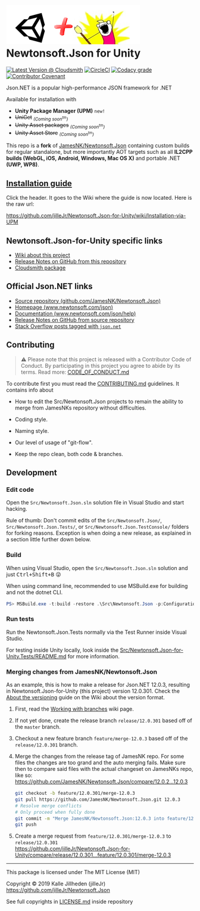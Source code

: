 # ![Logo](Doc/icons/logo-with-unity.png) Newtonsoft.Json for Unity

[![Latest Version @ Cloudsmith][cloudsmith-badge]][cloudsmith-url]
[![CircleCI][circleci-badge]][circleci-url]
[![Codacy grade][codacy-badge]][codacy-url]
[![Contributor Covenant][code-of-conduct-badge]][code-of-conduct-url]

Json.<i></i>NET is a popular high-performance JSON framework for .NET

Available for installation with

- **Unity Package Manager (UPM)** `new!`
- ~~UniGet~~ <sub>_(Coming soon<sup>tm</sup>)_</sub>
- ~~Unity Asset packages~~ <sub>_(Coming soon<sup>tm</sup>)_</sub>
- ~~Unity Asset Store~~ <sub>_(Coming soon<sup>tm</sup>)_</sub>

This repo is a **fork** of [JamesNK/Newtonsoft.Json][newtonsoft.json.git]
containing custom builds for regular standalone, but more importantly AOT
targets such as all **IL2CPP builds (WebGL, iOS, Android, Windows, Mac OS X)**
and portable .NET **(UWP, WP8)**.

## [Installation guide](https://github.com/jilleJr/Newtonsoft.Json-for-Unity/wiki/Installation-via-UPM)

Click the header. It goes to the Wiki where the guide is now located. Here is
the raw url:

<https://github.com/jilleJr/Newtonsoft.Json-for-Unity/wiki/Installation-via-UPM>

## Newtonsoft.Json-for-Unity specific links

- [Wiki about this project](https://github.com/jilleJr/Newtonsoft.Json-for-Unity/wiki)
- [Release Notes on GitHub from this repository](https://github.com/jilleJr/Newtonsoft.Json-for-Unity/releases)
- [Cloudsmith package](https://cloudsmith.io/~jillejr/repos/newtonsoft-json-for-unity/packages/detail/npm/jillejr.newtonsoft.json-for-unity/latest/)

## Official Json.<i></i>NET links

- [Source repository (github.com/JamesNK/Newtonsoft.Json)](https://github.com/JamesNK/Newtonsoft.Json)
- [Homepage (www.newtonsoft.com/json)](https://www.newtonsoft.com/json)
- [Documentation (www.newtonsoft.com/json/help)](https://www.newtonsoft.com/json/help)
- [Release Notes on GitHub from source repository](https://github.com/JamesNK/Newtonsoft.Json/releases)
- [Stack Overflow posts tagged with `json.net`](https://stackoverflow.com/questions/tagged/json.net)

## Contributing

> ⚠ Please note that this project is released with a Contributor Code of
> Conduct. By participating in this project you agree to abide by its terms.
> Read more: [CODE_OF_CONDUCT.md](/CODE_OF_CONDUCT.md)

To contribute first you must read the [CONTRIBUTING.md](/CONTRIBUTING.md)
guidelines. It contains info about

- How to edit the Src/Newtonsoft.Json projects to remain the ability to merge
  from JamesNKs repository without difficulties.

- Coding style.

- Naming style.

- Our level of usage of "git-flow".

- Keep the repo clean, both code & branches.

## Development

### Edit code

Open the `Src/Newtonsoft.Json.sln` solution file in Visual Studio and start
hacking.

Rule of thumb: Don't commit edits of the `Src/Newtonsoft.Json/`,
`Src/Newtonsoft.Json.Tests/`, or `Src/Newtonsoft.Json.TestConsole/` folders
for forking reasons. Exception is when doing a new release, as explained in
a section little further down below.

### Build

When using Visual Studio, open the `Src/Newtonsoft.Json.sln` solution and just
<kbd>Ctrl+Shift+B</kbd> 😜

When using command line, recommended to use MSBuild.exe for building and not the
dotnet CLI.

```powershell
PS> MSBuild.exe -t:build -restore .\Src\Newtonsoft.Json -p:Configuration=Debug
```

### Run tests

Run the Newtonsoft.Json.Tests normally via the Test Runner inside Visual Studio.

For testing inside Unity locally, look inside the
[Src/Newtonsoft.Json-for-Unity.Tests/README.md](/Src/Newtonsoft.Json-for-Unity.Tests/README.md)
for more information.

### Merging changes from JamesNK/Newtonsoft.Json

As an example, this is how to make a release for Json.<i></i>NET 12.0.3,
resulting in Newtonsoft.Json-for-Unity (this project) version 12.0.301. Check
the [About the versioning](https://github.com/jilleJr/Newtonsoft.Json-for-Unity/wiki/About-the-versioning)
guide on the Wiki about the version format.

1. First, read the [Working with branches][wiki-workingwithbranches] wiki page.

2. If not yet done, create the release branch `release/12.0.301` based off of
   the `master` branch.

3. Checkout a new feature branch `feature/merge-12.0.3` based off of the
   `release/12.0.301` branch.

4. Merge the changes from the release tag of JamesNK repo.
   For some files the changes are too grand and the auto merging fails.
   Make sure then to compare said files with the actual changeset on JamesNKs
   repo, like so: <https://github.com/JamesNK/Newtonsoft.Json/compare/12.0.2...12.0.3>

    ```bash
    git checkout -b feature/12.0.301/merge-12.0.3
    git pull https://github.com/JamesNK/Newtonsoft.Json.git 12.0.3
    # Resolve merge conflicts
    # Only proceed when fully done
    git commit -m "Merge JamesNK/Newtonsoft.Json:12.0.3 into feature/12.0.301/merge-12.0.3"
    git push
    ```

5. Create a merge request from `feature/12.0.301/merge-12.0.3` to `release/12.0.301`  
   <https://github.com/jilleJr/Newtonsoft.Json-for-Unity/compare/release/12.0.301...feature/12.0.301/merge-12.0.3>

---

This package is licensed under The MIT License (MIT)

Copyright &copy; 2019 Kalle Jillheden (jilleJr)  
<https://github.com/jilleJr/Newtonsoft.Json>

See full copyrights in [LICENSE.md][license.md] inside repository

[license.md]: https://github.com/jilleJr/Newtonsoft.Json-for-Unity/blob/master/LICENSE.md
[newtonsoft.json.git]: https://github.com/JamesNK/Newtonsoft.Json
[wiki-workingwithbranches]: https://github.com/jilleJr/Newtonsoft.Json-for-Unity/wiki/Working-with-branches
[cloudsmith-badge]: https://img.shields.io/npm/v/jillejr.newtonsoft.json-for-unity/latest?label=cloudsmith&logo=data%3Aimage%2Fsvg%2Bxml%3Bbase64%2CPHN2ZyBpZD0iTGF5ZXJfMSIgeG1sbnM9Imh0dHA6Ly93d3cudzMub3JnLzIwMDAvc3ZnIiB2aWV3Qm94PSIwIDAgMTAwIDEwMCI%2BPHN0eWxlPi5zdDB7ZmlsbDojZmZmO3N0cm9rZTojZmZmO3N0cm9rZS1taXRlcmxpbWl0OjEwfTwvc3R5bGU%2BPGNpcmNsZSBjbGFzcz0ic3QwIiBjeD0iNTguOCIgY3k9Ijc0IiByPSIxMi43Ii8%2BPHBhdGggY2xhc3M9InN0MCIgZD0iTTU5LjEgMzguN2gxLjZjMy0uMiA1LjktMS40IDguMS0zLjcgNS01IDUtMTMgMC0xOHMtMTMtNS0xOCAwYy0zIDMtNC4xIDctMy42IDEwLjgtMS40IDcuOC04LjcgOC45LTExLjkgOS0zLjYtLjMtNy4yIDEtOS45IDMuNy01IDUtNSAxMyAwIDE4czEzIDUgMTggMGMyLjMtMi4zIDMuNS01LjIgMy43LTguMnYtLjdjLjMtOS41IDguNS0xMC44IDEyLTEwLjl6Ii8%2BPC9zdmc%2BCg%3D%3D&registry_uri=https%3A%2F%2Fnpm.cloudsmith.io%2Fjillejr%2Fnewtonsoft-json-for-unity&style=flat-square
[cloudsmith-url]: https://cloudsmith.io/~jillejr/repos/newtonsoft-json-for-unity/packages/detail/npm/jillejr.newtonsoft.json-for-unity/latest/
[circleci-badge]: https://img.shields.io/circleci/build/gh/jilleJr/Newtonsoft.Json-for-Unity/master?logo=circleci&style=flat-square
[circleci-url]: https://circleci.com/gh/jilleJr/Newtonsoft.Json-for-Unity
[codacy-badge]: https://img.shields.io/codacy/grade/f91156e7066c484588f4dba263c8cf45?logo=codacy&style=flat-square
[codacy-url]: https://www.codacy.com/manual/jilleJr/Newtonsoft.Json-for-Unity?utm_source=github.com&utm_medium=referral&utm_content=jilleJr/Newtonsoft.Json-for-Unity&utm_campaign=Badge_Grade
[code-of-conduct-badge]: https://img.shields.io/badge/Contributor%20Covenant-v2.0%20adopted-ff69b4.svg?style=flat-square
[code-of-conduct-url]: /CODE_OF_CONDUCT.md
